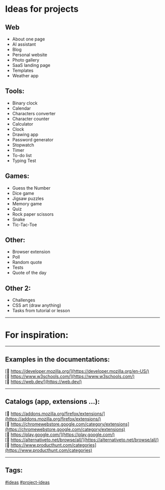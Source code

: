 # Ideas for projects

<!-- https://en.wikipedia.org/wiki/English_alphabet#
To know where to insert:
A a B b C c D d E e F f G g H h I i J j K k L l M m N n O o P p Q q R r S s T t U u V v W w X x Y y Z z
2 spaces - line break
-->

## Web
- About one page
- AI assistant
- Blog
- Personal website
- Photo gallery
- SaaS landing page
- Templates
- Weather app

## Tools:
- Binary clock
- Calendar
- Characters converter
- Сharacter counter
- Calculator
- Clock
- Drawing app
- Password generator
- Stopwatch
- Timer
- To-do list
- Typing Test

## Games:
- Guess the Number
- Dice game
- Jigsaw puzzles
- Memory game
- Quiz
- Rock paper scissors
- Snake
- Tic-Tac-Toe

## Other:
- Browser extension
- Poll
- Random quote
- Tests
- Quote of the day

## Other 2:
- Challenges
- CSS art (draw anything)
- Tasks from tutorial or lesson



<!-- https://en.wikipedia.org/wiki/English_alphabet#
To know where to insert:
A a B b C c D d E e F f G g H h I i J j K k L l M m N n O o P p Q q R r S s T t U u V v W w X x Y y Z z
-->
---
# For inspiration:
---
## Examples in the documentations:
[🔗 https://developer.mozilla.org/](https://developer.mozilla.org/en-US/)  
[🔗 https://www.w3schools.com/](https://www.w3schools.com/)  
[🔗 https://web.dev/](https://web.dev/)  


---
## Catalogs (app, extensions ...):
  
[🔗 https://addons.mozilla.org/firefox/extensions/](https://addons.mozilla.org/firefox/extensions/)  
[🔗 https://chromewebstore.google.com/category/extensions](https://chromewebstore.google.com/category/extensions)  
[🔗 https://play.google.com/](https://play.google.com/)  
[🔗 https://alternativeto.net/browse/all/](https://alternativeto.net/browse/all/)  
[🔗 https://www.producthunt.com/categories](https://www.producthunt.com/categories)  



---
## Tags:
[#ideas](https://github.com/topics/ideas)
[#project-ideas](https://github.com/topics/project-ideas)
